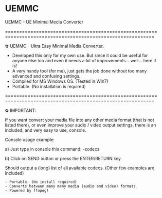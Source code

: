 # UEMMC
UEMMC - UE Minimal Media Converter

===========================================================================================================

✿ UEMMC - Ultra Easy Minimal Media Converter.
- Developed this only for my own use. But since it could be useful for anyone else too and even it needs a lot of improvements... well... here it is!
- A very handy tool (for me), just gets the job done without too many advanced and confusing settings.
- Compiled for MS Windows OS. (Tested in Win7)
- Portable. (No installation is required)

===========================================================================================================

✿ IMPORTANT:

If you want convert your media file into any other media format (that is not listed there), or even improve your audio / video output settings, there is an included, and very easy to use, console.

Console usage example:

a) Just type in console this command: -codecs

b) Click on SEND button or press the ENTER/RETURN key.

Should output a (long) list of all available codecs. (Other few examples are included)

    - Portable. (No install required)
    - Converts between many many media (audio and video) formats.
    - Powered by ffmpeg!

